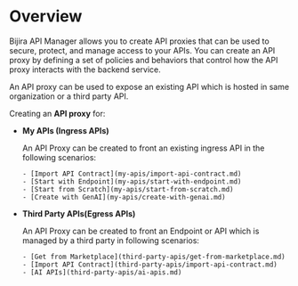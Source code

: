 # Overview

Bijira API Manager allows you to create API proxies that can be used to secure, protect, and manage access to your APIs. You can create an API proxy by defining a set of policies and behaviors that control how the API proxy interacts with the backend service.

An API proxy can be used to expose an existing API which is hosted in same organization or a third party API.

Creating an **API proxy** for:

- **My APIs (Ingress APIs)**

    An API Proxy can be created to front an existing ingress API in the following scenarios:

      - [Import API Contract](my-apis/import-api-contract.md)
      - [Start with Endpoint](my-apis/start-with-endpoint.md)
      - [Start from Scratch](my-apis/start-from-scratch.md)
      - [Create with GenAI](my-apis/create-with-genai.md)

- **Third Party APIs(Egress APIs)**

    An API Proxy can be created to front an Endpoint or API which is managed by a third party in following scenarios:

      - [Get from Marketplace](third-party-apis/get-from-marketplace.md)
      - [Import API Contract](third-party-apis/import-api-contract.md)
      - [AI APIs](third-party-apis/ai-apis.md)
